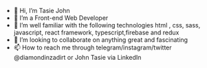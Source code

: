 - 👋 Hi, I’m Tasie John
- 👀 I’m a Front-end Web Developer 
- 🌱 I’m well familiar with the following technologies html , css, sass, javascript, react framework, typescript,firebase and redux
- 💞️ I’m looking to collaborate on anything great and fascinating 
- 📫 How to reach me through telegram/instagram/twitter @diamondinzadirt or John Tasie via LinkedIn
<!---
diamondinzadirt/diamondinzadirt is a ✨ special ✨ repository because its `README.md` (this file) appears on your GitHub profile.
You can click the Preview link to take a look at your changes.
--->
